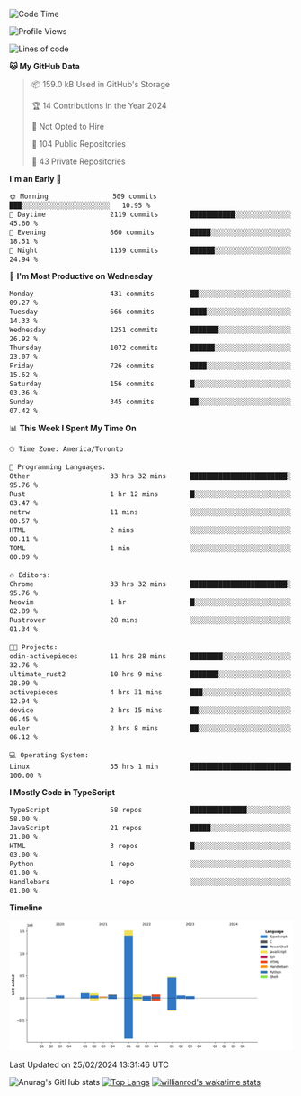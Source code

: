 <!--START_SECTION:waka-->
![Code Time](http://img.shields.io/badge/Code%20Time-1%2C240%20hrs%2044%20mins-blue)

![Profile Views](http://img.shields.io/badge/Profile%20Views-1-blue)

![Lines of code](https://img.shields.io/badge/From%20Hello%20World%20I%27ve%20Written-2.7%20million%20lines%20of%20code-blue)

**🐱 My GitHub Data** 

> 📦 159.0 kB Used in GitHub's Storage 
 > 
> 🏆 14 Contributions in the Year 2024
 > 
> 🚫 Not Opted to Hire
 > 
> 📜 104 Public Repositories 
 > 
> 🔑 43 Private Repositories 
 > 
**I'm an Early 🐤** 

```text
🌞 Morning                509 commits         ███░░░░░░░░░░░░░░░░░░░░░░   10.95 % 
🌆 Daytime                2119 commits        ███████████░░░░░░░░░░░░░░   45.60 % 
🌃 Evening                860 commits         █████░░░░░░░░░░░░░░░░░░░░   18.51 % 
🌙 Night                  1159 commits        ██████░░░░░░░░░░░░░░░░░░░   24.94 % 
```
📅 **I'm Most Productive on Wednesday** 

```text
Monday                   431 commits         ██░░░░░░░░░░░░░░░░░░░░░░░   09.27 % 
Tuesday                  666 commits         ████░░░░░░░░░░░░░░░░░░░░░   14.33 % 
Wednesday                1251 commits        ███████░░░░░░░░░░░░░░░░░░   26.92 % 
Thursday                 1072 commits        ██████░░░░░░░░░░░░░░░░░░░   23.07 % 
Friday                   726 commits         ████░░░░░░░░░░░░░░░░░░░░░   15.62 % 
Saturday                 156 commits         █░░░░░░░░░░░░░░░░░░░░░░░░   03.36 % 
Sunday                   345 commits         ██░░░░░░░░░░░░░░░░░░░░░░░   07.42 % 
```


📊 **This Week I Spent My Time On** 

```text
🕑︎ Time Zone: America/Toronto

💬 Programming Languages: 
Other                    33 hrs 32 mins      ████████████████████████░   95.76 % 
Rust                     1 hr 12 mins        █░░░░░░░░░░░░░░░░░░░░░░░░   03.47 % 
netrw                    11 mins             ░░░░░░░░░░░░░░░░░░░░░░░░░   00.57 % 
HTML                     2 mins              ░░░░░░░░░░░░░░░░░░░░░░░░░   00.11 % 
TOML                     1 min               ░░░░░░░░░░░░░░░░░░░░░░░░░   00.09 % 

🔥 Editors: 
Chrome                   33 hrs 32 mins      ████████████████████████░   95.76 % 
Neovim                   1 hr                █░░░░░░░░░░░░░░░░░░░░░░░░   02.89 % 
Rustrover                28 mins             ░░░░░░░░░░░░░░░░░░░░░░░░░   01.34 % 

🐱‍💻 Projects: 
odin-activepieces        11 hrs 28 mins      ████████░░░░░░░░░░░░░░░░░   32.76 % 
ultimate_rust2           10 hrs 9 mins       ███████░░░░░░░░░░░░░░░░░░   28.99 % 
activepieces             4 hrs 31 mins       ███░░░░░░░░░░░░░░░░░░░░░░   12.94 % 
device                   2 hrs 15 mins       ██░░░░░░░░░░░░░░░░░░░░░░░   06.45 % 
euler                    2 hrs 8 mins        ██░░░░░░░░░░░░░░░░░░░░░░░   06.12 % 

💻 Operating System: 
Linux                    35 hrs 1 min        █████████████████████████   100.00 % 
```

**I Mostly Code in TypeScript** 

```text
TypeScript               58 repos            ██████████████░░░░░░░░░░░   58.00 % 
JavaScript               21 repos            █████░░░░░░░░░░░░░░░░░░░░   21.00 % 
HTML                     3 repos             █░░░░░░░░░░░░░░░░░░░░░░░░   03.00 % 
Python                   1 repo              ░░░░░░░░░░░░░░░░░░░░░░░░░   01.00 % 
Handlebars               1 repo              ░░░░░░░░░░░░░░░░░░░░░░░░░   01.00 % 
```



**Timeline**

![Lines of Code chart](https://raw.githubusercontent.com/wise-introvert/wise-introvert/master/assets/bar_graph.png)


 Last Updated on 25/02/2024 13:31:46 UTC
<!--END_SECTION:waka-->

![Anurag's GitHub stats](https://github-readme-stats.vercel.app/api?username=wise-introvert&count_private=true&show_icons=true)
[![Top Langs](https://github-readme-stats.vercel.app/api/top-langs/?username=wise-introvert&langs_count=10)](https://github.com/anuraghazra/github-readme-stats)
[![willianrod's wakatime stats](https://github-readme-stats.vercel.app/api/wakatime?username=wiseintrovert)](https://github.com/anuraghazra/github-readme-stats)
